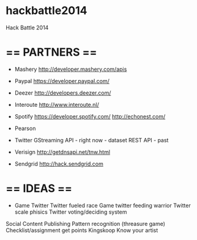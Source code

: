 hackbattle2014
==============

Hack Battle 2014

== PARTNERS ==
==============

- Mashery
http://developer.mashery.com/apis

- Paypal
https://developer.paypal.com/

- Deezer
http://developers.deezer.com/

- Interoute
http://www.interoute.nl/

- Spotify
https://developer.spotify.com/
http://echonest.com/

- Pearson

- Twitter
GStreaming API - right now - dataset
REST API - past

- Verisign
http://getdnsapi.net/tnw.html

- Sendgrid
http://hack.sendgrid.com

== IDEAS ==
===========


- Game Twitter
Twitter fueled race
Game twitter feeding warrior
Twitter scale phisics
Twitter voting/deciding system

Social Content Publishing
Pattern recognition (threasure game)
Checklist/assignment get points
Kingskoop
Know your artist

